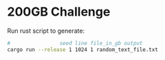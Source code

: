 # 200GB Challenge

Run rust script to generate:

```bash
#                seed line file_in_gb output
cargo run --release 1 1024 1 random_text_file.txt
```

